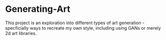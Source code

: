 # Generating-Art
This project is an exploration into different types of art generation - specficially ways to recreate my own style, including using GANs or merely 2d art libraries.
